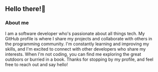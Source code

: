 ## Hello there!👋 
### About me
 I am a software developer who's passionate about all things tech. My GitHub profile is where I share my projects and collaborate with others in the programming community. I'm constantly learning and improving my skills, and I'm excited to connect with other developers who share my interests. When I'm not coding, you can find me exploring the great outdoors or burried in a book. Thanks for stopping by my profile, and feel free to reach out and say hello!

<!---
katleschris/katleschris is a ✨ special ✨ repository because its `README.md` (this file) appears on your GitHub profile.
You can click the Preview link to take a look at your changes.
--->
